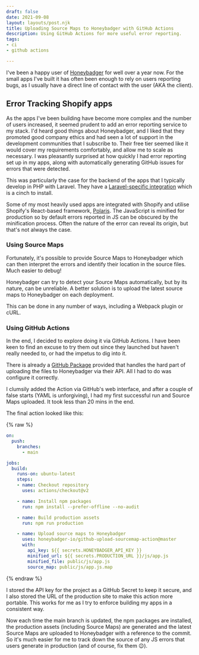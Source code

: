 ```yaml
---
draft: false
date: 2021-09-08
layout: layouts/post.njk
title: Uploading Source Maps to Honeybadger with GitHub Actions
description: Using GitHub Actions for more useful error reporting.
tags:
- ci
- github actions

---
```

I've been a happy user of [Honeybadger](https://www.honeybadger.io/) for well over a year now. For the small apps I've built it has often been enough to rely on users reporting bugs, as I usually have a direct line of contact with the user (AKA the client).

## Error Tracking Shopify apps

As the apps I've been building have become more complex and the number of users increased, it seemed prudent to add an error reporting service to my stack. I'd heard good things about Honeybadger, and I liked that they promoted good company ethics and had seen a lot of support in the development communities that I subscribe to. Their free tier seemed like it would cover my requirements comfortably, and allow me to scale as necessary. I was pleasantly surprised at how quickly I had error reporting set up in my apps, along with automatically generating GitHub issues for errors that were detected.

This was particularly the case for the backend of the apps that I typically develop in PHP with Laravel. They have a [Laravel-specific integration](https://docs.honeybadger.io/lib/php/integration/laravel/) which is a cinch to install.

Some of my most heavily used apps are integrated with Shopify and utilise Shopify's React-based framework, [Polaris](https://polaris.shopify.com/). The JavaScript is minified for production so by default errors reported in JS can be obscured by the minification process. Often the nature of the error can reveal its origin, but that's not always the case.

### Using Source Maps

Fortunately, it's possible to provide Source Maps to Honeybadger which can then interpret the errors and identify their location in the source files. Much easier to debug!

Honeybadger can try to detect your Source Maps automatically, but by its nature, can be unreliable. A better solution is to upload the latest source maps to Honeybadger on each deployment.

This can be done in any number of ways, including a Webpack plugin or cURL.

### Using GitHub Actions

In the end, I decided to explore doing it via GitHub Actions. I have been keen to find an excuse to try them out since they launched but haven't really needed to, or had the impetus to dig into it.

There is already a [GitHub Package](https://github.com/honeybadger-io/github-upload-sourcemap-action) provided that handles the hard part of uploading the files to Honeybadger via their API. All I had to do was configure it correctly.

I clumsily added the Action via GitHub's web interface, and after a couple of false starts (YAML is unforgiving), I had my first successful run and Source Maps uploaded. It took less than 20 mins in the end.

The final action looked like this:

{% raw %}

```yaml
on:
  push:
    branches:
      - main

jobs:
  build:
    runs-on: ubuntu-latest
    steps:
    - name: Checkout repository
      uses: actions/checkout@v2

    - name: Install npm packages
      run: npm install --prefer-offline --no-audit

    - name: Build production assets
      run: npm run production

    - name: Upload source maps to Honeybadger
      uses: honeybadger-io/github-upload-sourcemap-action@master
      with:
        api_key: ${{ secrets.HONEYBADGER_API_KEY }}
        minified_url: ${{ secrets.PRODUCTION_URL }}/js/app.js
        minified_file: public/js/app.js
        source_map: public/js/app.js.map
```
{% endraw %}


I stored the API key for the project as a GitHub Secret to keep it secure, and I also stored the URL of the production site to make this action more portable. This works for me as I try to enforce building my apps in a consistent way.

Now each time the main branch is updated, the npm packages are installed, the production assets (including Source Maps) are generated and the latest Source Maps are uploaded to Honeybadger with a reference to the commit. So it's much easier for me to track down the source of any JS errors that users generate in production (and of course, fix them 😉).
